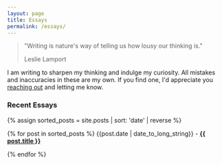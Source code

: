 ```yaml
---
layout: page
title: Essays
permalink: /essays/
---
```

> "Writing is nature's way of telling us how lousy our thinking is."
>
> Leslie Lamport

I am writing to sharpen my thinking and indulge my curiosity. All mistakes and inaccuracies in these are my own. If you find one, I'd appreciate you [reaching out](/contact) and letting me know.

<!-- TODO: Add a section for curated / top posts -->

<!-- TODO: Add a section for posts by topic - collapsible -->

### Recent Essays
<p>
  {% assign sorted_posts = site.posts | sort: 'date' | reverse %}

  {% for post in sorted_posts %}
    {{post.date | date_to_long_string}} - <b><a href="{{ post.url }}">{{ post.title }}</a></b><p>
  {% endfor %}
</p>